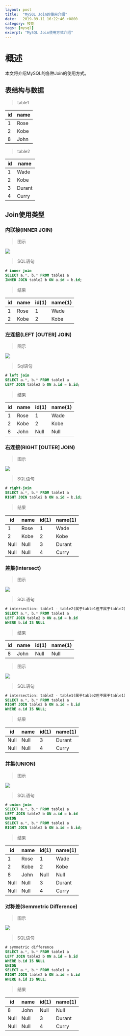 ```yaml
---
layout: post
title:  "MySQL Join的使用介绍"
date:   2019-09-11 16:22:46 +0800
category: 技能
tags: [mysql]
excerpt: "MySQL Join使用方式介绍"
---
```



# 概述

本文将介绍MySQL的各种Join的使用方式。

## 表结构与数据

>   table1

| id   | name |
| ---- | ---- |
| 1    | Rose |
| 2    | Kobe |
| 8    | John |

>   table2

| id   | name   |
| ---- | ------ |
| 1    | Wade   |
| 2    | Kobe   |
| 3    | Durant |
| 4    | Curry  |

## Join使用类型

### 内联接(INNER JOIN)

>   图示

![](/images/inner-join.jpg)

>   SQL语句

```sql
# inner join
SELECT a.*, b.* FROM table1 a
INNER JOIN table2 b ON a.id = b.id;
```

>   结果

| id   | name | id(1) | name(1) |
| ---- | ---- | ----- | ------- |
| 1    | Rose | 1     | Wade    |
| 2    | Kobe | 2     | Kobe    |

### 左连接(LEFT [OUTER] JOIN)

>   图示

![](/images/left-join.jpg)

>   Sql语句

```sql
# left join
SELECT a.*, b.* FROM table1 a
LEFT JOIN table2 b ON a.id = b.id;
```

>   结果

| id   | name | id(1) | name(1) |
| ---- | ---- | ----- | ------- |
| 1    | Rose | 1     | Wade    |
| 2    | Kobe | 2     | Kobe    |
| 8    | John | Null  | Null    |

### 右连接(RIGHT [OUTER] JOIN)

>   图示

![](/images/right-join.jpg)

>   SQL语句

```sql
# right-join
SELECT a.*, b.* FROM table1 a
RIGHT JOIN table2 b ON a.id = b.id;
```

>   结果

| id   | name | id(1) | name(1) |
| ---- | ---- | ----- | ------- |
| 1    | Rose | 1     | Wade    |
| 2    | Kobe | 2     | Kobe    |
| Null | Null | 3     | Durant  |
| Null | Null | 4     | Curry   |

### 差集(Intersect)

>   图示

![](/images/intersect-left.jpg)

>   SQL语句

```sql
# intersection: table1 - table2(属于table1但不属于table2)
SELECT a.*, b.* FROM table1 a
LEFT JOIN table2 b ON a.id = b.id
WHERE b.id IS NULL
```

>   结果

| id   | name | id(1) | name(1) |
| ---- | ---- | ----- | ------- |
| 8    | John | Null  | Null    |

>   图示

![](/images/intersect-right.jpg)

>   SQL语句

```sql
# intersection: table2 - table1(属于table2但不属于table1)
SELECT a.*, b.* FROM table1 a
RIGHT JOIN table2 b ON a.id = b.id
WHERE a.id IS NULL;
```

>   结果

| id   | name | id(1) | name(1) |
| ---- | ---- | ----- | ------- |
| Null | Null | 3     | Durant  |
| Null | Null | 4     | Curry   |

### 并集(UNION)

>   图示

![](/images/union-join.jpg)

>   SQL语句

```sql
# union join
SELECT a.*, b.* FROM table1 a
LEFT JOIN table2 b ON a.id = b.id
UNION
SELECT a.*, b.* FROM table1 a
RIGHT JOIN table2 b ON a.id = b.id;
```

>   结果

| id   | name | id(1) | name(1) |
| ---- | ---- | ----- | ------- |
| 1    | Rose | 1     | Wade    |
| 2    | Kobe | 2     | Kobe    |
| 8    | John | Null  | Null    |
| Null | Null | 3     | Durant  |
| Null | Null | 4     | Curry   |

### 对称差(Semmetric Difference)

>   图示

![](/images/symmetric-difference.jpg)

>   SQL语句

```sql
# symmetric difference
SELECT a.*, b.* FROM table1 a
LEFT JOIN table2 b ON a.id = b.id
WHERE b.id IS NULL
UNION
SELECT a.*, b.* FROM table1 a
RIGHT JOIN table2 b ON a.id = b.id
WHERE a.id IS NULL;
```

>   结果

| id   | name | id(1) | name(1) |
| ---- | ---- | ----- | ------- |
| 8    | John | Null  | Null    |
| Null | Null | 3     | Durant  |
| Null | Null | 4     | Curry   |

